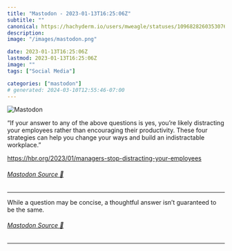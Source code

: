 ```yaml
---
title: "Mastodon - 2023-01-13T16:25:06Z"
subtitle: ""
canonical: https://hachyderm.io/users/mweagle/statuses/109682826035307638
description:
image: "/images/mastodon.png"

date: 2023-01-13T16:25:06Z
lastmod: 2023-01-13T16:25:06Z
image: ""
tags: ["Social Media"]

categories: ["mastodon"]
# generated: 2024-03-10T12:55:46-07:00
---
```

![Mastodon](/images/mastodon.png)

<p>“If your answer to any of the above questions is yes, you’re likely distracting your employees rather than encouraging their productivity. These four strategies can help you change your ways and build an indistractable workplace.”</p><p><a href="https://hbr.org/2023/01/managers-stop-distracting-your-employees" target="_blank" rel="nofollow noopener noreferrer" translate="no"><span class="invisible">https://</span><span class="ellipsis">hbr.org/2023/01/managers-stop-</span><span class="invisible">distracting-your-employees</span></a></p>


###### [Mastodon Source 🐘](https://hachyderm.io/@mweagle/109682826035307638)

___

<p>While a question may be concise, a thoughtful answer isn’t guaranteed to be the same.</p>


###### [Mastodon Source 🐘](https://hachyderm.io/@mweagle/109682833833968821)

___
